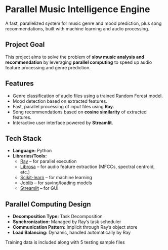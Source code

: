 # Parallel Music Intelligence Engine

A fast, parallelized system for music genre and mood prediction, plus song recommendations, built with machine learning and audio processing.

## Project Goal
This project aims to solve the problem of **slow music analysis and recommendation** by leveraging **parallel computing** to speed up audio feature processing and genre prediction.

## Features
- Genre classification of audio files using a trained Random Forest model.
- Mood detection based on extracted features.
- Fast, parallel processing of input files using **Ray**.
- Song recommendations based on **cosine similarity** of extracted features.
- Interactive user interface powered by **Streamlit**.

## Tech Stack
- **Language:** Python  
- **Libraries/Tools:**  
  - [Ray](https://docs.ray.io/en/latest/) – for parallel execution  
  - [Librosa](https://librosa.org/) – for audio feature extraction (MFCCs, spectral centroid, etc.)  
  - [Scikit-learn](https://scikit-learn.org/) – for machine learning  
  - [Joblib](https://joblib.readthedocs.io/) – for saving/loading models  
  - [Streamlit](https://streamlit.io/) – for GUI

## Parallel Computing Design
- **Decomposition Type:** Task Decomposition  
- **Synchronization:** Managed by Ray’s task scheduler  
- **Communication Pattern:** Implicit through Ray’s object store  
- **Load Balancing:** Dynamic, handled automatically by Ray

Training data is included along with 5 testing sample files 
